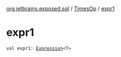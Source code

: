 [org.jetbrains.exposed.sql](../index.md) / [TimesOp](index.md) / [expr1](.)

# expr1

`val expr1: `[`Expression`](../-expression/index.md)`<T>`